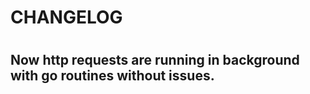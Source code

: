
# CHANGELOG 

#

## Now http requests are running in background with go routines without issues. 

#